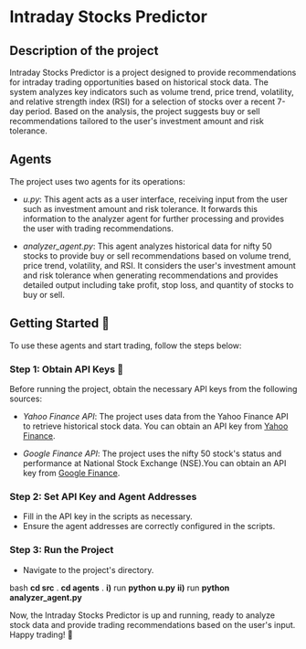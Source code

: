 # Intraday Stocks Predictor

## Description of the project

Intraday Stocks Predictor is a project designed to provide recommendations for intraday trading opportunities based on historical stock data. The system analyzes key indicators such as volume trend, price trend, volatility, and relative strength index (RSI) for a selection of stocks over a recent 7-day period. Based on the analysis, the project suggests buy or sell recommendations tailored to the user's investment amount and risk tolerance.

## Agents

The project uses two agents for its operations:

- *u.py*: This agent acts as a user interface, receiving input from the user such as investment amount and risk tolerance. It forwards this information to the analyzer agent for further processing and provides the user with trading recommendations.

- *analyzer_agent.py*: This agent analyzes historical data for nifty 50 stocks to provide buy or sell recommendations based on volume trend, price trend, volatility, and RSI. It considers the user's investment amount and risk tolerance when generating recommendations and provides detailed output including take profit, stop loss, and quantity of stocks to buy or sell.

## Getting Started 🚀

To use these agents and start trading, follow the steps below:

### Step 1: Obtain API Keys 🔑

Before running the project, obtain the necessary API keys from the following sources:

- *Yahoo Finance API*: The project uses data from the Yahoo Finance API to retrieve historical stock data. You can obtain an API key from [Yahoo Finance](https://finance.yahoo.com/).

- *Google Finance API*: The project uses the nifty 50 stock's status and performance at National Stock Exchange (NSE).You can obtain an API key from [Google Finance](https://www.google.com/finance/?hl=en).

### Step 2: Set API Key and Agent Addresses

- Fill in the API key in the scripts as necessary.
- Ensure the agent addresses are correctly configured in the scripts.

### Step 3: Run the Project

- Navigate to the project's directory.

bash
**cd src** .
**cd agents** .
**i)** run  **python u.py** 
**ii)** run  **python analyzer_agent.py**



Now, the Intraday Stocks Predictor is up and running, ready to analyze stock data and provide trading recommendations based on the user's input. Happy trading! 🎉


